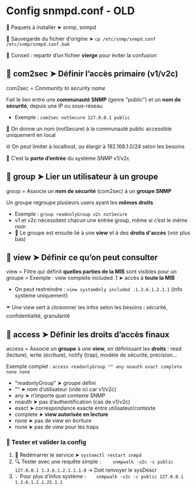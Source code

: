 # Config snmpd.conf - OLD

🔧 Paquets à installer ➤ snmp, snmpd

📁 Sauvegarde du fichier d'origine ➤ `cp /etc/snmp/snmpd.conf /etc/snmp/snmpd.conf.bak`

🧼 Conseil : repartir d’un fichier **vierge** pour éviter la confusion



## **📡 com2sec ➤ Définir l’accès primaire (v1/v2c)**

com2sec = *Community to security name* 

Fait le lien entre une **communauté SNMP** (genre "public") et un **nom de sécurité**, depuis une IP ou sous-réseau

- Exemple : `com2sec notSecure 127.0.0.1 public`

🔐 On donne un nom (notSecure) à la communauté public accessible uniquement en local 

🌐 On peut limiter à localhost, ou élargir à 192.168.1.0/24 selon les besoins 

🧱 C’est la **porte d’entrée** du système SNMP v1/v2c



## **🧩 group ➤ Lier un utilisateur à un groupe**

group = Associe un **nom de sécurité** (com2sec) à un **groupe SNMP** 

Un groupe regroupe plusieurs users ayant les **mêmes droits**

- Exemple : `group readonlyGroup v2c notSecure`
- v1 et v2c nécessitent chacun une entrée group, même si c’est le même nom
- 🔑 Le groupe est ensuite lié à une **view** et à des **droits d'accès** (voir plus bas)



## **🔎 view ➤ Définir ce qu’on peut consulter**

view = Filtre qui définit **quelles parties de la MIB** sont visibles pour un groupe > Exemple : view complete included .1 ➤ accès à **toute la MIB**

- On peut restreindre : `view systemOnly included .1.3.6.1.2.1.1` (info système uniquement)

☂️ Une view sert à cloisonner les infos selon les besoins : sécurité, confidentialité, granularité



## **🔐 access ➤ Définir les droits d’accès finaux**

access = Associe un **groupe** à une **view**, en définissant les **droits** : read (lecture), write (écriture), notify (trap), modèle de sécurité, précision...

Exemple complet : `access readonlyGroup "" any noauth exact complete none none`

- "readonlyGroup" ➤ groupe défini
- "" ➤ nom d’utilisateur (vide ici car v1/v2c)
- any ➤ n’importe quel contexte SNMP
- noauth ➤ pas d’authentification (cas de v1/v2c)
- exact ➤ correspondance exacte entre utilisateur/contexte
- complete ➤ **view autorisée en lecture**
- none ➤ pas de view en écriture
- none ➤ pas de view pour les traps



### **🧪 Tester et valider la config**

1.  🔁 Redémarrer le service ➤ `systemctl restart snmpd`
2.  🔍 Tester avec une requête simple :   `snmpwalk -v2c -c public 127.0.0.1 1.3.6.1.2.1.1.1.0` → Doit renvoyer le sysDescr
3.  💡 Pour plus d’infos système :  `snmpwalk -v2c -c public 127.0.0.1 1.3.6.1.2.1.25.1.1`


